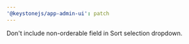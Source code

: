 ```yaml
---
'@keystonejs/app-admin-ui': patch
---
```


Don't include non-orderable field in Sort selection dropdown.
